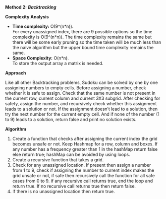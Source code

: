 **Method 2:** ***Backtracking***

**Complexity Analysis**

-   **Time complexity:**  O(9^(n\*n)).<br>
    For every unassigned index, there are 9 possible options so the time complexity is O(9^(n\*n)). The time complexity remains the same but there will be some early         pruning so the time taken will be much less than the naive algorithm but the upper bound time complexity remains the same.
-   **Space Complexity:**  O(n\*n).<br>
    To store the output array a matrix is needed.

**Approach**

Like all other Backtracking problems, Sudoku can be solved by one by one assigning numbers to empty cells. Before assigning a number, check whether it is safe to assign. Check that the same number is not present in the current row, current column and current 3X3 subgrid. After checking for safety, assign the number, and recursively check whether this assignment leads to a solution or not. If the assignment doesn’t lead to a solution, then try the next number for the current empty cell. And if none of the number (1 to 9) leads to a solution, return false and print no solution exists.

**Algorithm** 

1. Create a function that checks after assigning the current index the grid becomes unsafe or not. Keep Hashmap for a row, column and boxes. If any number has a frequency greater than 1 in the hashMap return false else return true; hashMap can be avoided by using loops.
2. Create a recursive function that takes a grid.
3. Check for any unassigned location. If present then assign a number from 1 to 9, check if assigning the number to current index makes the grid unsafe or not, if safe then recursively call the function for all safe cases from 0 to 9. if any recursive call returns true, end the loop and return true. If no recursive call returns true then return false.
4. If there is no unassigned location then return true.
